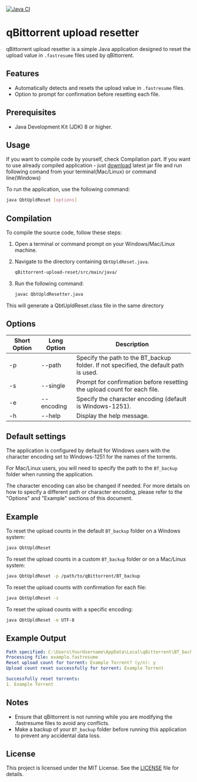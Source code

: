 [![Java CI](https://github.com/MadMan2k/qBittorrent-upload-resetter/actions/workflows/main.yml/badge.svg)](https://github.com/MadMan2k/qBittorrent-upload-resetter/actions/workflows/main.yml)

# qBittorrent upload resetter

qBittorrent upload resetter is a simple Java application designed to reset the upload value in `.fastresume` files used by qBittorrent.

## Features

- Automatically detects and resets the upload value in `.fastresume` files.
- Option to prompt for confirmation before resetting each file.

## Prerequisites

- Java Development Kit (JDK) 8 or higher.

## Usage

If you want to compile code by yourself, check Compilation part. If you want to use already compiled application - just [download](https://github.com/MadMan2k/qBittorrent-upload-reset/blob/main/LICENSE) latest jar file and run following comand from your terminal(Mac/Linux) or command line(Windows)

To run the application, use the following command:
```sh
java QbtUpldReset [options]
```

## Compilation

To compile the source code, follow these steps:

1. Open a terminal or command prompt on your Windows/Mac/Linux machine.
2. Navigate to the directory containing `QbtUpldReset.java`.
    ```sh
   qBittorrent-upload-reset/src/main/java/
3. Run the following command:

   ```sh
   javac QbtUpldResetter.java
This will generate a QbtUpldReset.class file in the same directory

## Options

| Short Option | Long Option   | Description                                                  |
|--------------|---------------|--------------------------------------------------------------|
| -p           | --path <path> | Specify the path to the BT_backup folder. If not specified, the default path is used. |
| -s           | --single      | Prompt for confirmation before resetting the upload count for each file. |
| -e           | --encoding <encoding> | Specify the character encoding (default is Windows-1251). |
| -h           | --help        | Display the help message.                                    |


## Default settings

The application is configured by default for Windows users with the character encoding set to Windows-1251 for the names of the torrents.

For Mac/Linux users, you will need to specify the path to the `BT_backup` folder when running the application.

The character encoding can also be changed if needed. For more details on how to specify a different path or character encoding, please refer to the "Options" and "Example" sections of this document.

## Example

To reset the upload counts in the default `BT_backup` folder on a Windows system:
```sh
java QbtUpldReset
```
To reset the upload counts in a custom `BT_backup` folder or on a Mac/Linux system:
```sh
java QbtUpldReset -p /path/to/qBittorrent/BT_backup
```
To reset the upload counts with confirmation for each file:
```sh
java QbtUpldReset -s
```
To reset the upload counts with a specific encoding:
```sh
java QbtUpldReset -e UTF-8
```

## Example Output
```yaml
Path specified: C:\Users\YourUsername\AppData\Local\qBittorrent\BT_backup
Processing file: example.fastresume
Reset upload count for torrent: Example Torrent? (y/n): y
Upload count reset successfully for torrent: Example Torrent

Successfully reset torrents:
1. Example Torrent
```

## Notes
*   Ensure that qBittorrent is not running while you are modifying the .fastresume files to avoid any conflicts.
*   Make a backup of your `BT_backup` folder before running this application to prevent any accidental data loss.

## License
This project is licensed under the MIT License. See the [LICENSE](https://github.com/MadMan2k/qBittorrent-upload-reset/blob/main/LICENSE) file for details.